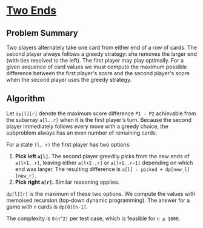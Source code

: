# [Two Ends](https://www.spoj.com/problems/TWENDS)

## Problem Summary
Two players alternately take one card from either end of a row of cards. The
second player always follows a greedy strategy: she removes the larger end (with
ties resolved to the left). The first player may play optimally. For a given
sequence of card values we must compute the maximum possible difference between
the first player's score and the second player's score when the second player
uses the greedy strategy.

## Algorithm
Let `dp[l][r]` denote the maximum score difference `P1 - P2` achievable from the
subarray `a[l..r]` when it is the first player's turn. Because the second player
immediately follows every move with a greedy choice, the subproblem always has
an even number of remaining cards.

For a state `(l, r)` the first player has two options:
1. **Pick left `a[l]`.** The second player greedily picks from the new ends of
   `a[l+1..r]`, leaving either `a[l+2..r]` or `a[l+1..r-1]` depending on which
   end was larger. The resulting difference is `a[l] - picked + dp[new_l][new_r]`.
2. **Pick right `a[r]`.** Similar reasoning applies.

`dp[l][r]` is the maximum of these two options. We compute the values with
memoised recursion (top‑down dynamic programming). The answer for a game with
`n` cards is `dp[0][n-1]`.

The complexity is `O(n^2)` per test case, which is feasible for `n ≤ 1000`.
